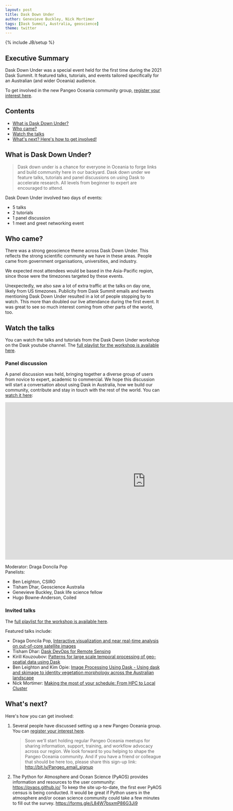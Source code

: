 ```yaml
---
layout: post
title: Dask Down Under
author: Genevieve Buckley, Nick Mortimer
tags: [Dask Summit, Australia, geoscience]
theme: twitter
---
```

{% include JB/setup %}

## Executive Summary

Dask Down Under was a special event held for the first time during the 2021 Dask Summit.
It featured talks, tutorials, and events tailored specifically for an Australian (and wider Oceania) audience.

To get involved in the new Pangeo Oceania community group,
[register your interest here](https://confirmsubscription.com/h/j/E30A9F4EAC96EA73).


## Contents

* [What is Dask Down Under?](#what-is-dask-down-under)
* [Who came?](#who-came)
* [Watch the talks](#watch-the-talks)
* [What's next? Here's how to get involved!](#)
## What is Dask Down Under?

> Dask down under is a chance for everyone in Oceania to forge links and build community here in our backyard. Dask down under we feature talks, tutorials and panel discussions on using Dask to accelerate research. All levels from beginner to expert are encouraged to attend.

Dask Down Under involved two days of events:
* 5 talks
* 2 tutorials
* 1 panel discussion
* 1 meet and greet networking event

## Who came?

There was a strong geoscience theme across Dask Down Under. This reflects the strong scientific community we have in these areas. People came from government organisations, universities, and industry.

We expected most attendees would be based in the Asia-Pacific region, since those were the timezones targeted by these events.

Unexpectedly, we also saw a lot of extra traffic at the talks on day one, likely from US timezones. Publicity from Dask Summit emails and tweets mentioning Dask Down Under resulted in a lot of people stopping by to watch. This more than doubled our live attendance during the first event. It was great to see so much interest coming from other parts of the world, too.

## Watch the talks

You can watch the talks and tutorials from the Dask Dwon Under workshop on the Dask youtube channel.
The [full playlist for the workshop is available here](https://www.youtube.com/playlist?list=PLJ0vO2F_f6OAXBfb_SAF2EbJve9k1vkQX).

### Panel discussion

A panel discussion was held, bringing together a diverse group of users from novice to expert, academic to commercial. We hope this discussion will start a conversation about using Dask in Australia, how we build our community, contribute and stay in touch with the rest of the world. You can [watch it here](https://www.youtube.com/watch?v=mJTIcY1NLGg):

<iframe width="900" height="506" src="https://www.youtube.com/watch?v=mJTIcY1NLGg" title="YouTube video player" frameborder="0" allow="accelerometer; autoplay; clipboard-write; encrypted-media; gyroscope; picture-in-picture" allowfullscreen></iframe>

Moderator: Draga Doncila Pop\
Panelists:
* Ben Leighton, CSIRO
* Tisham Dhar, Geoscience Australia
* Genevieve Buckley, Dask life science fellow
* Hugo Bowne-Anderson, Coiled

### Invited talks

The [full playlist for the workshop is available here](https://www.youtube.com/playlist?list=PLJ0vO2F_f6OAXBfb_SAF2EbJve9k1vkQX).

Featured talks include:
* Draga Doncila Pop, [Interactive visualization and near real-time analysis on out-of-core satellite images](https://www.youtube.com/watch?v=10Ws59NGDaE&list=PLJ0vO2F_f6OAXBfb_SAF2EbJve9k1vkQX&index=2)
* Tisham Dhar: [Dask DevOps for Remote Sensing](https://www.youtube.com/watch?v=MderTABZvyA&list=PLJ0vO2F_f6OAXBfb_SAF2EbJve9k1vkQX&index=3)
* Kirill Kouzoubov: [Patterns for large scale temporal processing of geo-spatial data using Dask](https://www.youtube.com/watch?v=9-zBmUSk29Q&list=PLJ0vO2F_f6OAXBfb_SAF2EbJve9k1vkQX&index=4)
* Ben Leighton and Kim Opie: [Image Processing Using Dask - Using dask and skimage to identity vegetation morphology across the Australian landscape](https://www.youtube.com/watch?v=Fbh07T1K_IE&list=PLJ0vO2F_f6OAXBfb_SAF2EbJve9k1vkQX&index=6)
* Nick Mortimer: [Making the most of your schedule: From HPC to Local Cluster](https://www.youtube.com/watch?v=YF_GNJdQRQ4&list=PLJ0vO2F_f6OAXBfb_SAF2EbJve9k1vkQX&index=7)

## What's next?

Here's how you can get involved:

1. Several people have discussed setting up a new Pangeo Oceania group. You can
[register your interest here](https://confirmsubscription.com/h/j/E30A9F4EAC96EA73).

    > Soon we'll start holding regular Pangeo Oceania meetups for sharing information, support, training, and workflow advocacy across our region.  We look forward to you helping to shape the Pangeo Oceania community. And if you have a friend or colleague that should be here too, please share this sign-up link: http://bit.ly/Pangeo_email_signup

2. The Python for Atmosphere and Ocean Science (PyAOS) provides information and resources to the user community: https://pyaos.github.io/
To keep the site up-to-date, the first ever PyAOS census is being conducted. It would be great if Python users in the atmosphere and/or ocean science community could take a few minutes to fill out the survey.
https://forms.gle/L84W7bsxmP86G3Ji9
